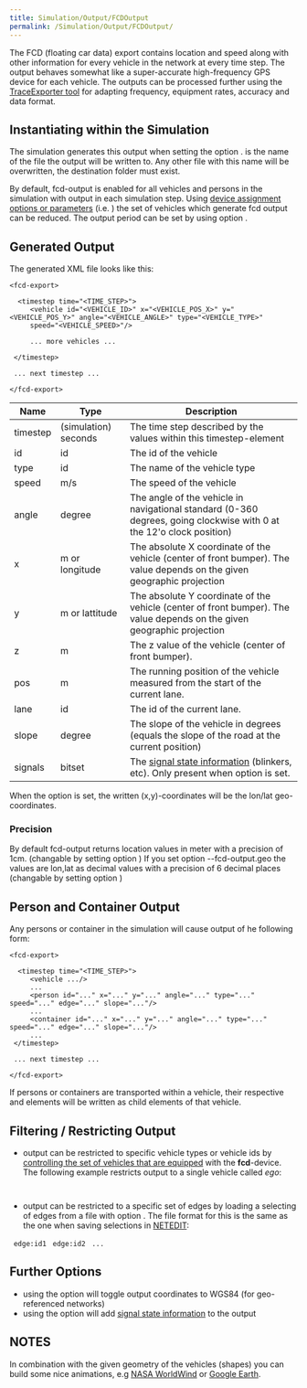 ```yaml
---
title: Simulation/Output/FCDOutput
permalink: /Simulation/Output/FCDOutput/
---
```


The FCD (floating car data) export contains location and speed along
with other information for every vehicle in the network at every time
step. The output behaves somewhat like a super-accurate high-frequency
GPS device for each vehicle. The outputs can be processed further using
the [TraceExporter tool](Tools/TraceExporter.md) for adapting
frequency, equipment rates, accuracy and data format.

## Instantiating within the Simulation

The simulation generates this output when setting the option .  is the
name of the file the output will be written to. Any other file with this
name will be overwritten, the destination folder must exist.

By default, fcd-output is enabled for all vehicles and persons in the
simulation with output in each simulation step. Using [device assignment
options or
parameters](Definition_of_Vehicles,_Vehicle_Types,_and_Routes#Devices.md)
(i.e. ) the set of vehicles which generate fcd output can be reduced.
The output period can be set by using option .

## Generated Output

The generated XML file looks like this:

    <fcd-export>

      <timestep time="<TIME_STEP>">
         <vehicle id="<VEHICLE_ID>" x="<VEHICLE_POS_X>" y="<VEHICLE_POS_Y>" angle="<VEHICLE_ANGLE>" type="<VEHICLE_TYPE>"
         speed="<VEHICLE_SPEED>"/>

         ... more vehicles ...

     </timestep>

     ... next timestep ...

    </fcd-export>

| Name     | Type                 | Description                                                                                                             |
| -------- | -------------------- | ----------------------------------------------------------------------------------------------------------------------- |
| timestep | (simulation) seconds | The time step described by the values within this timestep-element                                                      |
| id       | id                   | The id of the vehicle                                                                                                   |
| type     | id                   | The name of the vehicle type                                                                                            |
| speed    | m/s                  | The speed of the vehicle                                                                                                |
| angle    | degree               | The angle of the vehicle in navigational standard (0-360 degrees, going clockwise with 0 at the 12'o clock position)    |
| x        | m or longitude       | The absolute X coordinate of the vehicle (center of front bumper). The value depends on the given geographic projection |
| y        | m or lattitude       | The absolute Y coordinate of the vehicle (center of front bumper). The value depends on the given geographic projection |
| z        | m                    | The z value of the vehicle (center of front bumper).                                                                    |
| pos      | m                    | The running position of the vehicle measured from the start of the current lane.                                        |
| lane     | id                   | The id of the current lane.                                                                                             |
| slope    | degree               | The slope of the vehicle in degrees (equals the slope of the road at the current position)                              |
| signals  | bitset               | The [signal state information](TraCI/Vehicle_Signalling.md) (blinkers, etc). Only present when option  is set.  |

When the option  is set, the written (x,y)-coordinates will be the
lon/lat geo-coordinates.

### Precision

By default fcd-output returns location values in meter with a precision
of 1cm. (changable by setting option ) If you set option
--fcd-output.geo the values are lon,lat as decimal values with a
precision of 6 decimal places (changable by setting option )

## Person and Container Output

Any persons or container in the simulation will cause output of he
following form:

    <fcd-export>

      <timestep time="<TIME_STEP>">
         <vehicle .../>
         ...
         <person id="..." x="..." y="..." angle="..." type="..." speed="..." edge="..." slope="..."/>
         ...
         <container id="..." x="..." y="..." angle="..." type="..." speed="..." edge="..." slope="..."/>
         ...
     </timestep>

     ... next timestep ...

    </fcd-export>

If persons or containers are transported within a vehicle, their
respective  and  elements will be written as child elements of that
vehicle.

## Filtering / Restricting Output

  - output can be restricted to specific vehicle types or vehicle ids by
    [controlling the set of vehicles that are
    equipped](Definition_of_Vehicles,_Vehicle_Types,_and_Routes#Devices.md)
    with the **fcd**-device. The following example restricts output to a
    single vehicle called *ego*:

` `

  - output can be restricted to a specific set of edges by loading a
    selecting of edges from a file with option . The file format for
    this is the same as the one when saving selections in
    [NETEDIT](NETEDIT.md):

` edge:id1`
` edge:id2`
` ...`

## Further Options

  - using the option  will toggle output coordinates to WGS84 (for
    geo-referenced networks)
  - using the option  will add [signal state
    information](TraCI/Vehicle_Signalling.md) to the output

## NOTES

In combination with the given geometry of the vehicles (shapes) you can
build some nice animations, e.g [NASA
WorldWind](http://worldwind.arc.nasa.gov/java/) or [Google
Earth](http://earth.google.com).